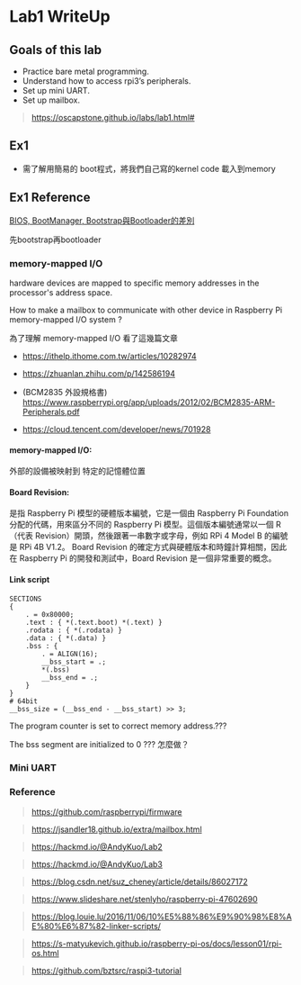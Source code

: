 # Lab1 WriteUp

## Goals of this lab

- Practice bare metal programming.
- Understand how to access rpi3’s peripherals.
- Set up mini UART.
- Set up mailbox.

>https://oscapstone.github.io/labs/lab1.html#

## Ex1
 
- 需了解用簡易的 boot程式，將我們自己寫的kernel code 載入到memory

## Ex1 Reference
[BIOS, BootManager, Bootstrap與Bootloader的差別](http://mark-shih.blogspot.com/2011/10/bios-bootmanager-bootstrapbootloader.html)

先bootstrap再bootloader



### memory-mapped I/O
hardware devices are mapped to specific memory addresses in the processor's address space. 

How to make a mailbox to communicate with other device in Raspberry Pi memory-mapped I/O system ?

為了理解 memory-mapped I/O 看了這幾篇文章

- https://ithelp.ithome.com.tw/articles/10282974

- https://zhuanlan.zhihu.com/p/142586194

- (BCM2835 外設規格書) https://www.raspberrypi.org/app/uploads/2012/02/BCM2835-ARM-Peripherals.pdf
 
- https://cloud.tencent.com/developer/news/701928

#### memory-mapped I/O: 
外部的設備被映射到 特定的記憶體位置

#### Board Revision: 
是指 Raspberry Pi 模型的硬體版本編號，它是一個由 Raspberry Pi Foundation 分配的代碼，用來區分不同的 Raspberry Pi 模型。這個版本編號通常以一個 R（代表 Revision）開頭，然後跟著一串數字或字母，例如 RPi 4 Model B 的編號是 RPi 4B V1.2。 Board Revision 的確定方式與硬體版本和時鐘計算相關，因此在 Raspberry Pi 的開發和測試中，Board Revision 是一個非常重要的概念。


#### Link script

```
SECTIONS
{
    . = 0x80000; 
    .text : { *(.text.boot) *(.text) }
    .rodata : { *(.rodata) }
    .data : { *(.data) }
    .bss : {
        . = ALIGN(16);
        __bss_start = .;
        *(.bss) 
        __bss_end = .;
    }
}
# 64bit
__bss_size = (__bss_end - __bss_start) >> 3;

```

The program counter is set to correct memory address.???

The bss segment are initialized to 0 ??? 怎麼做？

### Mini UART


### Reference
>https://github.com/raspberrypi/firmware

>https://jsandler18.github.io/extra/mailbox.html

>https://hackmd.io/@AndyKuo/Lab2

>https://hackmd.io/@AndyKuo/Lab3

>https://blog.csdn.net/suz_cheney/article/details/86027172

>https://www.slideshare.net/stenlyho/raspberry-pi-47602690

>https://blog.louie.lu/2016/11/06/10%E5%88%86%E9%90%98%E8%AE%80%E6%87%82-linker-scripts/

>https://s-matyukevich.github.io/raspberry-pi-os/docs/lesson01/rpi-os.html

>https://github.com/bztsrc/raspi3-tutorial